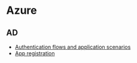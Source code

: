 # Azure

## AD
* [Authentication flows and application scenarios](https://docs.microsoft.com/en-gb/azure/active-directory/develop/authentication-flows-app-scenarios)
* [App registration](https://docs.microsoft.com/en-us/azure/active-directory/develop/scenario-spa-app-registration)
